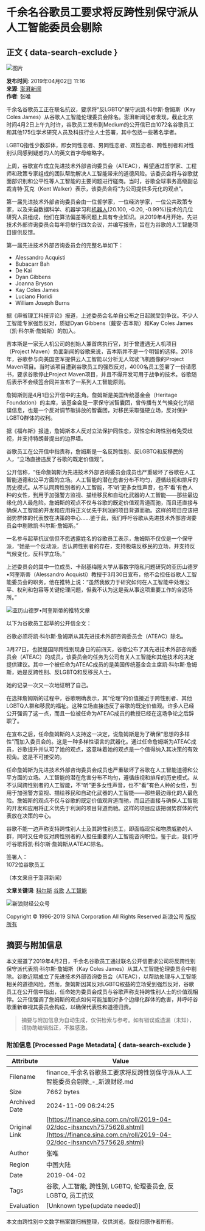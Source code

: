 # 千余名谷歌员工要求将反跨性别保守派从人工智能委员会剔除

## 正文 { data-search-exclude }


![图片](https://beacon.sina.com.cn/a.gif?noScript)

**发布时间**: 2019年04月02日 11:16  
**来源**: [澎湃新闻](https://www.thepaper.cn/newsDetail_forward_3239253)  
**作者**: 张唯

千余名谷歌员工正在联名抗议，要求将“反LGBTQ”保守派凯·科尔斯·詹姆斯（Kay Coles James）从谷歌人工智能伦理委员会除名。澎湃新闻记者发现，截止北京时间4月2日上午九时许，谷歌员工发布到Medium的公开信已由1072名谷歌员工和其他175位学术研究人员及科技行业人士签署，其中包括一些著名学者。

LGBTQ指性少数群体，即女同性恋者、男同性恋者、双性恋者、跨性别者和对性别认同感到疑惑的人的英文首字母缩略字。

上周，谷歌宣布成立先进技术外部咨询委员会（ATEAC），希望通过哲学家、工程师和政策专家组成的团队帮助解决人工智能带来的道德风险。该委员会将与谷歌就面部识别和公平性等人工智能的主要问题进行磋商。当时，谷歌全球事务高级副总裁肯特·瓦克（Kent Walker）表示，该委员会将“为公司提供多元化的观点”。

第一届先进技术外部咨询委员会由一位哲学家，一位经济学家，一位公共政策专家，以及来自数据科学、机器学习和[机器人](http://finance.sina.com.cn/realstock/company/sz300024/nc.shtml)(20.100, \-0.20, \-0.99%)技术的几位研究人员组成，他们在算法偏差等问题上具有专业知识。从2019年4月开始，先进技术外部咨询委员会每年将举行四次会议，并编写报告，旨在为谷歌的人工智能项目提供反馈。

第一届先进技术外部咨询委员会的完整名单如下：
- Alessandro Acquisti
- Bubacarr Bah
- De Kai
- Dyan Gibbens
- Joanna Bryson
- Kay Coles James
- Luciano Floridi
- William Joseph Burns

据《麻省理工科技评论》报道，上述委员会名单自公布之日起就受到争议。不少人工智能专家强烈反对，质疑Dyan Gibbens（戴安·吉本斯）和Kay Coles James（凯·科尔斯·詹姆斯）的加入。

吉本斯是一家无人机公司的创始人兼首席执行官，对于曾遭遇无人机项目（Project Maven）负面新闻的谷歌来说，吉本斯并不是一个明智的选择。2018年，谷歌参与向美国空军提供云人工智能以分析无人驾驶飞机图像的Project Maven项目。当时该项目遭到谷歌员工的强烈反对，4000名员工签署了一份请愿书，要求谷歌停止Project Maven项目，并且不得开发可用于战争的技术。谷歌随后表示不会续签合同并宣布了一系列人工智能原则。

詹姆斯则是4月1日公开信中的主角。詹姆斯是美国传统基金会（Heritage Foundation）的主席，该基金会是一家保守派智囊团，曾传播有关气候变化的错误信息，也是一个反对调节碳排放的智囊团，对移民采取强硬立场，反对保护LGBTQ群体的权利。

据《福布斯》报道，詹姆斯本人反对立法保护同性恋，双性恋和跨性别者免受歧视，并支持特朗普提出的边界墙。

谷歌员工在公开信中指责称，詹姆斯是一名反跨性别、反LGBTQ和反移民的人，“立场直接违反了谷歌的既定价值观”。

公开信称，“任命詹姆斯为先进技术外部咨询委员会成员也严重破坏了谷歌在人工智能道德和公平方面的立场。人工智能的潜在危害分布不均匀，遵循歧视和排斥的历史模式。从不认同跨性别者的人工智能，不‘听’更多女性声音，也不‘看’有色人种的女性，到用于加强警方监视、描绘移民和自动化武器的人工智能——那些最边缘化的人最危险。詹姆斯的观点不仅与谷歌的既定价值观背道而驰，而且还直接与确保人工智能的开发和应用将正义优先于利润的项目背道而驰。这样的项目应该把弱势群体的代表放在决策的中心……鉴于此，我们呼吁谷歌从先进技术外部咨询委员会中剔除凯·科尔斯·詹姆斯。”

一名参与起草抗议信但不愿透露姓名的谷歌员工表示，詹姆斯不仅仅是一个保守派，“她是一个反动派，否认跨性别者的存在，支持极端反移民的立场，并支持反气候变化，反科学立场。”

上述委员会的其中一位成员、卡耐基梅隆大学从事数字隐私问题研究的亚历山德罗•阿奎斯蒂（Alessandro Acquisti）教授于3月30日宣布，他不会担任谷歌人工智能委员会的职务。他在推特上说：“虽然我致力于研究如何在人工智能中处理公平、权利和包容等关键伦理问题，但我不认为这是我从事这项重要工作的合适场所。”

![亚历山德罗•阿奎斯蒂的推特文章](https://n.sinaimg.cn/translate/562/w1266h896/20190402/uZZC-hvcmeux4773342.png)

以下为谷歌员工起草的公开信全文：

谷歌必须将凯·科尔斯·詹姆斯从其先进技术外部咨询委员会（ATEAC）除名。

3月27日，也就是国际跨性别现身日的前四天，谷歌公布了其先进技术外部咨询委员会（ATEAC）的成员，该委员会的任务为公司有关人工智能和其他技术的决定提供建议。其中一个被任命为ATEAC成员的是美国传统基金会主席凯·科尔斯·詹姆斯，她是反跨性别、反LGBTQ和反移民人士。

她的记录一次又一次地证明了自己。

在选择詹姆斯的过程中，谷歌明确表示，其“伦理”的价值接近于跨性别者、其他LGBTQ人群和移民的福祉。这种立场直接违反了谷歌的既定价值观。许多人已经公开强调了这一点，而且一位被任命为ATEAC成员的教授已经在这场争论之后辞职了。

在宣布之后，任命詹姆斯的人支持这一决定，说詹姆斯是为了确保“思想的多样性”而加入委员会的。这是一种多样性语言的武器化。通过任命詹姆斯为ATEAC成员，谷歌提升并认可了她的观点，这意味着她的观点是一个值得纳入其决策的有效视角。这是不可接受的。

任命詹姆斯为先进技术外部咨询委员会成员也严重破坏了谷歌在人工智能道德和公平方面的立场。人工智能的潜在危害分布不均匀，遵循歧视和排斥的历史模式。从不认同跨性别者的人工智能，不“听”更多女性声音，也不“看”有色人种的女性，到用于加强警方监视、描绘移民和自动化武器的人工智能——那些最边缘化的人最危险。詹姆斯的观点不仅与谷歌的既定价值观背道而驰，而且还直接与确保人工智能的开发和应用将正义优先于利润的项目背道而驰。这样的项目应该把弱势群体的代表放在决策的中心。

谷歌不能一边声称支持跨性别人士及其跨性别员工，即面临现实和物质威胁的人群，同时又任命反对跨性别者的人担任重要的人工智能咨询职位。鉴于此，我们呼吁谷歌将凯·科尔斯·詹姆斯从ATEAC除名。

签署人：  
1072位谷歌员工

（本文来自于澎湃新闻）

**文章关键词**: [科尔斯](http://tags.finance.sina.com.cn/科尔斯) [谷歌](http://tags.finance.sina.com.cn/谷歌) [人工智能](http://tags.finance.sina.com.cn/人工智能)

![新浪财经公众号](https://n.sinaimg.cn/finance/home/article_880180.png)

Copyright © 1996-2019 SINA Corporation 
All Rights Reserved 新浪公司 [版权所有](http://www.sina.com.cn/intro/copyright.shtml)
<!-- tcd_original_link https://finance.sina.com.cn/roll/2019-04-02/doc-ihsxncvh7575628.shtml -->
## 摘要与附加信息

<!-- tcd_abstract -->
本文报道了2019年4月2日，千余名谷歌员工通过联名公开信要求公司将反跨性别保守派代表凯·科尔斯·詹姆斯（Kay Coles James）从其人工智能伦理委员会中剔除。谷歌近期成立了先进技术外部咨询委员会（ATEAC），以帮助处理与人工智能相关的道德风险。然而，詹姆斯因其反对LGBTQ权益的立场受到强烈反对，谷歌员工在公开信中指出，任命她为委员会成员与谷歌声称支持跨性别人士的价值观相悖。公开信强调了詹姆斯的观点如何可能加剧对多个边缘化群体的危害，并呼吁谷歌重新审视其委员会构成，以确保代表性和道德归责。
<!-- tcd_abstract_end -->

> 摘要与附加信息为自动生成，仅供检索与参考。如有错误或遗漏（未知），请协助编辑指正，不胜感激。

### 附加信息 [Processed Page Metadata] { data-search-exclude }

| Attribute       | Value                                  |
|-----------------|----------------------------------------|
| Filename        | finance_千余名谷歌员工要求将反跨性别保守派从人工智能委员会剔除_-_新浪财经.md                             |
| Size            | 7662 bytes                           |
| Archived Date   | 2024-11-09 06:24:25                             |
| Original Link   | [https://finance.sina.com.cn/roll/2019-04-02/doc-ihsxncvh7575628.shtml](https://finance.sina.com.cn/roll/2019-04-02/doc-ihsxncvh7575628.shtml)                       |
| Author          | 张唯                               |
| Region          | 中国大陆                               |
| Date            | 2019-04-02                                 |
| Tags            | 谷歌, 人工智能, 跨性别, LGBTQ, 伦理委员会, 反LGBTQ, 员工抗议                                 |
| Evaluation            | [Unknown type(update needed)]                                 |
<!-- tcd_table_end -->

本文由跨性别中文数字档案馆归档整理，仅供浏览。版权归原作者所有。
